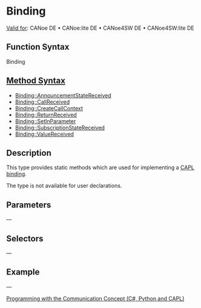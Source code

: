 # Binding

[Valid for](../../../Shared/FeatureAvailability.md): CANoe DE • CANoe:lite DE • CANoe4SW DE • CANoe4SW:lite DE

## Function Syntax

Binding

## [Method Syntax](../../../Shared/CAPL/General/ClassesAndObjects.md)

- [Binding::AnnouncementStateReceived](../Methods/CAPLfunctionBindingAnnouncementStateReceived.md)
- [Binding::CallReceived](../Methods/CAPLfunctionBindingCallReceived.md)
- [Binding::CreateCallContext](../Methods/CAPLfunctionBindingCreateCallContext.md)
- [Binding::ReturnReceived](../Methods/CAPLfunctionBindingReturnReceived.md)
- [Binding::SetInParameter](../Methods/CAPLfunctionBindingSetInParameter.md)
- [Binding::SubscriptionStateReceived](../Methods/CAPLfunctionBindingSubscriptionStateReceived.md)
- [Binding::ValueReceived](../Methods/CAPLfunctionBindingValueReceived.md)

## Description

This type provides static methods which are used for implementing a [CAPL binding](../../../CANoeCANalyzer/CommunicationConcept/CCDOCAPLBinding.md).

The type is not available for user declarations.

## Parameters

—

## Selectors

—

## Example

—

[Programming with the Communication Concept (C#, Python and CAPL)](../../../CANoeCANalyzer/CommunicationConcept/Programming/CCP.md)
